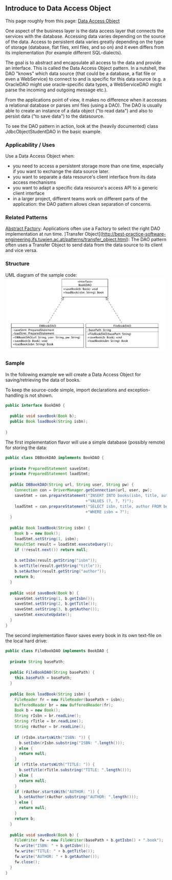 ## Introduce to Data Access Object

This page roughly from this page: 
[Data Access Object](http://best-practice-software-engineering.ifs.tuwien.ac.at/patterns/dao.html)

One aspect of the business layer is the data access layer that connects the services with the database. Accessing data varies depending on the source of the data. Access to persistent data varies greatly depending on the type of storage (database, flat files, xml files, and so on) and it even differs from its implementation (for example different SQL-dialects).

The goal is to abstract and encapsulate all access to the data and provide an interface. This is called the Data Access Object pattern. In a nutshell, the DAO "knows" which data source (that could be a database, a flat file or even a WebService) to connect to and is specific for this data source (e.g. a OracleDAO might use oracle-specific data types, a WebServiceDAO might parse the incoming and outgoing message etc.).

From the applications point of view, it makes no difference when it accesses a relational database or parses xml files (using a DAO). The DAO is usually able to create an instance of a data object ("to read data") and also to persist data ("to save data") to the datasource.

To see the DAO pattern in action, look at the (heavily documented) class JdbcObjectStudentDAO in the basic example.

### Applicability / Uses

Use a Data Access Object when:

- you need to access a persistent storage more than one time, especially if you want to exchange the data source later.
- you want to separate a data resource's client interface from its data access mechanisms
- you want to adapt a specific data resource's access API to a generic client interface
- in a larger project, different teams work on different parts of the application: the DAO pattern allows clean separation of concerns.

### Related Patterns

[Abstract Factory](http://best-practice-software-engineering.ifs.tuwien.ac.at/patterns/factory.html): Applications often use a Factory to select the right DAO implementation at run time.
]Transfer Object](http://best-practice-software-engineering.ifs.tuwien.ac.at/patterns/transfer_object.html): The DAO pattern often uses a Transfer Object to send data from the data source to its client and vice versa.

### Structure
UML diagram of the sample code:
![UML](resources/spring-boot-dao-explorer/guide-line/uml-dialgram.PNG)

### Sample

In the following example we will create a Data Access Object for saving/retrieving the data of books.

To keep the source-code simple, import declarations and exception-handling is not shown.

```java
public interface BookDAO {

  public void saveBook(Book b);
  public Book loadBook(String isbn);

}
```

The first implementation flavor will use a simple database (possibly remote) for storing the data:

```java
public class DBBookDAO implements BookDAO {

  private PreparedStatement saveStmt;
  private PreparedStatement loadStmt;

  public DBBookDAO(String url, String user, String pw) {
    Connection con = DriverManager.getConnection(url, user, pw);
    saveStmt = con.prepareStatement("INSERT INTO books(isbn, title, author) "
                                   +"VALUES (?, ?, ?)");
    loadStmt = con.prepareStatement("SELECT isbn, title, author FROM books "
                                   +"WHERE isbn = ?");
  }

  public Book loadBook(String isbn) {
    Book b = new Book();
    loadStmt.setString(1, isbn);
    ResultSet result = loadStmt.executeQuery();
    if (!result.next()) return null;
    
    b.setIsbn(result.getString("isbn"));
    b.setTitle(result.getString("title"));
    b.setAuthor(result.getString("author"));
    return b;
  }

  public void saveBook(Book b) {
    saveStmt.setString(1, b.getIsbn());
    saveStmt.setString(2, b.getTitle());
    saveStmt.setString(3, b.getAuthor());
    saveStmt.executeUpdate();
  }
}
```

The second implementation flavor saves every book in its own text-file on the local hard drive:

```java
public class FileBookDAO implements BookDAO {
        
  private String basePath;

  public FileBookDAO(String basePath) {
    this.basePath = basePath;
  }

  public Book loadBook(String isbn) {
    FileReader fr = new FileReader(basePath + isbn);
    BufferedReader br = new BufferedReader(fr);
    Book b = new Book();
    String rIsbn = br.readLine();
    String rTitle = br.readLine();
    String rAuthor = br.readLine();
        
    if (rIsbn.startsWith("ISBN: ")) {
      b.setIsbn(rIsbn.substring("ISBN: ".length()));
    } else {
      return null;
    }
    if (rTitle.startsWith("TITLE: ")) {
      b.setTitle(rTitle.substring("TITLE: ".length()));
    } else {
      return null;
    }
    if (rAuthor.startsWith("AUTHOR: ")) {
      b.setAuthor(rAuthor.substring("AUTHOR: ".length()));
    } else {
      return null;
    }
    return b;
  }

  public void saveBook(Book b) {
    FileWriter fw = new FileWriter(basePath + b.getIsbn() + ".book");
    fw.write("ISBN: " + b.getIsbn());
    fw.write("TITLE: " + b.getTitle());
    fw.write("AUTHOR: " + b.getAuthor());
    fw.close();
  }
}
```


